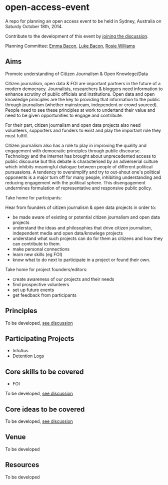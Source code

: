 open-access-event
=================

A repo for planning an open access event to be held in Sydney, Australia on Saturdy October 18th, 2014.

Contribute to the development of this event by [joining the discussion](https://github.com/equivalentideas/open-access-event/issues?state=open).

Planning Committee: [Emma Bacon](https://twitter.com/propermixedgood), [Luke Bacon](https://twitter.com/equivalentideas), [Rosie Williams](https://twitter.com/Info_Aus)

## Aims

Promote understanding of Citizen Journalism & Open Knowlege/Data

Citizen journalism, open data & FOI are important partners in the future of a modern democracy. Journalists, researchers & bloggers need information to enhance scrutiny of public officials and institutions. Open data and open knowledge principles are the key to providing that information to the public through journalism (whether mainstream, independent or crowd sourced). People need to see these principles at work to undertand their value and need to be given opportunities to engage and contribute.

For their part, citizen journalism and open data projects also need volunteers, supporters and funders to exist and play the important role they must fulfill.

Citizen journalism also has a role to play in improving the quality and engagement with democratic principles through public discourse. Technology and the internet has brought about unprecedented access to public discourse but this debate is characterised by an adverserial culture which inhibits meaningful dialogue between people of different political pursuasions. A tendency to oversimplify and try to out-shout one's political opponents is a major turn off for many people, inhibiting understanding and reducing engagement with the political sphere. This disengagement undermines formulation of representative and responsive public policy.


Take home for participants:

Hear from founders of citizen journalism & open data projects in order to:

* be made aware of existing or potential citizen journalism and open data projects
* understand the ideas and philosophies that drive citizen journalism, independent media and open data/knowlege projects
* understand what such projects can do for them as citizens and how they can contribute to them.
* make personal connections
* learn new skills (eg FOI)
* know what to do next to participate in a project or found their own.

Take home for project founders/editors:

* create awareness of our projects and their needs
* find prospective volunteers 
* set up future events
* get feedback from participants

## Principles

To be developed, [see discussion](https://github.com/equivalentideas/open-access-event/issues/4)

## Participating Projects

* InfoAus
* Detention Logs

## Core skills to be covered

* FOI

To be developed, [see discussion](https://github.com/equivalentideas/open-access-event/issues/1)

## Core ideas to be covered

To be developed, [see discussion](https://github.com/equivalentideas/open-access-event/issues/3)

## Venue

To be developed

## Resources

To be developed
